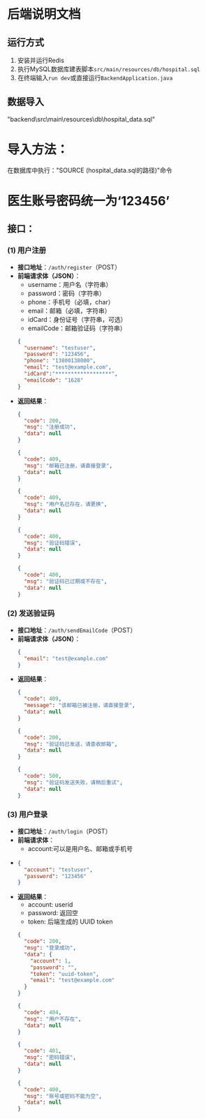 # 后端说明文档
## 运行方式
1. 安装并运行Redis
2. 执行MySQL数据库建表脚本`src/main/resources/db/hospital.sql`
3. 在终端输入`run dev`或直接运行`BackendApplication.java`

## 数据导入
"backend\src\main\resources\db\hospital_data.sql"
# 导入方法：
在数据库中执行："SOURCE (hospital_data.sql的路径)"命令

# 医生账号密码统一为‘123456’ #

## 接口：
### (1) 用户注册
- **接口地址**：`/auth/register`（POST）
- **前端请求体（JSON）**：
  - username：用户名（字符串）
  - password：密码（字符串）
  - phone：手机号（必填，char）
  - email：邮箱（必填，字符串）
  - idCard：身份证号（字符串，可选）
  - emailCode：邮箱验证码（字符串）
  ```json
  {
    "username": "testuser",     
    "password": "123456",       
    "phone": "13800138000",     
    "email": "test@example.com",
    "idCard":"******************",
    "emailCode": "1628"         
  }
  ```
- **返回结果**：
  ```json
  {
    "code": 200,
    "msg": "注册成功",
    "data": null
  }
  ```
  ```json
  {
    "code": 409,
    "msg": "邮箱已注册，请直接登录",
    "data": null
  }
  ```
  ```json
  {
    "code": 409,
    "msg": "用户名已存在，请更换",
    "data": null
  }
  ```
  ```json
  {
    "code": 400,
    "msg": "验证码错误",
    "data": null
  }
  ```
  ```json
  {
    "code": 400,
    "msg": "验证码已过期或不存在",
    "data": null
  }
  ```


### (2) 发送验证码
- **接口地址**：`/auth/sendEmailCode`（POST）
- **前端请求体（JSON）**：
  ```json
  {
    "email": "test@example.com"
  }
  ```
- **返回结果**：
  ```json
  {
    "code": 409,
    "message": "该邮箱已被注册，请直接登录",
    "data": null
  }
  ```
  ```json
  {
    "code": 200,
    "msg": "验证码已发送，请查收邮箱",
    "data": null
  }
  ```
  ```json
  {
    "code": 500,
    "msg": "验证码发送失败，请稍后重试",
    "data": null
  }
  ```


### (3) 用户登录
- **接口地址**：`/auth/login`（POST）
- **前端请求体**：
  - account:可以是用户名、邮箱或手机号
- 
  ```json
  {
    "account": "testuser",     
    "password": "123456"       
  }
  ```
- **返回结果**：
  - account: userid
  - password: 返回空
  - token: 后端生成的 UUID token
  ```json
  {
    "code": 200,
    "msg": "登录成功",
    "data": {
      "account": 1,            
      "password": "",          
      "token": "uuid-token",   
      "email": "test@example.com"
    }
  }
  ```
  ```json
  {
    "code": 404,
    "msg": "用户不存在",
    "data": null
  }
  ```
  ```json
  {
    "code": 401,
    "msg": "密码错误",
    "data": null
  }
  ```
  ```json
  {
    "code": 400,
    "msg": "账号或密码不能为空",
    "data": null
  }
  ```